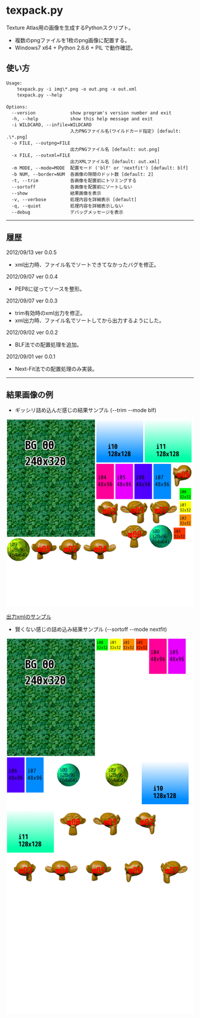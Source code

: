 # texpack.py

Texture Atlas用の画像を生成するPythonスクリプト。

* 複数のpngファイルを1枚のpng画像に配置する。
* Windows7 x64 + Python 2.6.6 + PIL で動作確認。

## 使い方

    Usage:
        texpack.py -i img\*.png -o out.png -x out.xml
        texpack.py --help
    
    Options:
      --version             show program's version number and exit
      -h, --help            show this help message and exit
      -i WILDCARD, --infile=WILDCARD
                            入力PNGファイル名(ワイルドカード指定) [default: .\*.png]
      -o FILE, --outpng=FILE
                            出力PNGファイル名 [default: out.png]
      -x FILE, --outxml=FILE
                            出力XMLファイル名 [default: out.xml]
      -m MODE, --mode=MODE  配置モード ('blf' or 'nextfit') [default: blf]
      -b NUM, --border=NUM  各画像の隙間のドット数 [default: 2]
      -t, --trim            各画像を配置前にトリミングする
      --sortoff             各画像を配置前にソートしない
      --show                結果画像を表示
      -v, --verbose         処理内容を詳細表示 [default]
      -q, --quiet           処理内容を詳細表示しない
      --debug               デバッグメッセージを表示

- - - -

## 履歴

2012/09/13 ver 0.0.5

* xml出力時、ファイル名でソートできてなかったバグを修正。

2012/09/07 ver 0.0.4

* PEP8に従ってソースを整形。

2012/09/07 ver 0.0.3

* trim有効時のxml出力を修正。
* xml出力時、ファイル名でソートしてから出力するようにした。

2012/09/02 ver 0.0.2

* BLF法での配置処理を追加。

2012/09/01 ver 0.0.1

* Next-Fit法での配置処理のみ実装。

- - - -

## 結果画像の例

* ギッシリ詰め込んだ感じの結果サンプル (--trim --mode blf)

[![ギッシリ詰め込んだ感じの結果サンプル](./sample_output/out2.png)](./sample_output/out2.png)

[出力xmlのサンプル](./sample_output/out2.xml)

* 賢くない感じの詰め込み結果サンプル (--sortoff --mode nextfit)

[![賢くない感じの詰め込み結果サンプル](./sample_output/out1.png)](./sample_output/out1.png)

